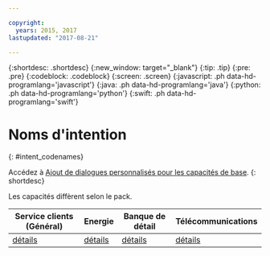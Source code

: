 ```yaml
---

copyright:
  years: 2015, 2017
lastupdated: "2017-08-21"

---
```


{:shortdesc: .shortdesc}
{:new_window: target="_blank"}
{:tip: .tip}
{:pre: .pre}
{:codeblock: .codeblock}
{:screen: .screen}
{:javascript: .ph data-hd-programlang='javascript'}
{:java: .ph data-hd-programlang='java'}
{:python: .ph data-hd-programlang='python'}
{:swift: .ph data-hd-programlang='swift'}

# Noms d'intention
{: #intent_codenames}

Accédez à [Ajout de dialogues personnalisés pour les capacités de base](add-custom-dialog.html).
{: shortdesc}

Les capacités diffèrent selon le pack.

| Service clients (Général) | Energie| Banque de détail| Télécommunications|
|----------------------------|---------|----------------|---------|
| [détails](intent_codenames_general.html) | [détails](intent_codenames_energy.html) | [détails](intent_codenames_banking.html) | [détails](intent_codenames_telco.html) |
